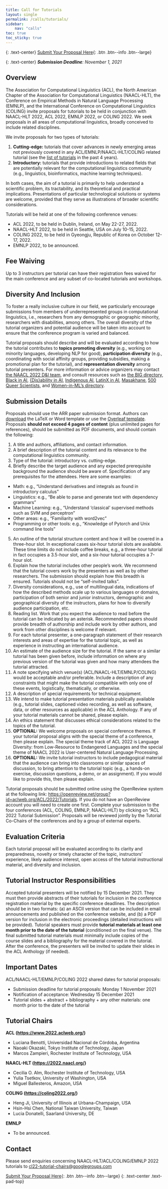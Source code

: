```yaml
---
title: Call for Tutorials
layout: single
permalink: /calls/tutorials/
sidebar: 
    nav: "calls"
toc: true
toc_sticky: true
---
```


{: .text-center}
[Submit Your Proposal Here](https://openreview.net/group?id=aclweb.org/ACL/2022/Tutorials){: .btn .btn--info .btn--large}

{: .text-center}
_**Submission Deadline**: November 1, 2021_

## Overview

The Association for Computational Linguistics (ACL), the North American Chapter of the Association for Computational Linguistics (NAACL-HLT), the Conference on Empirical Methods in Natural Language Processing (EMNLP), and the International Conference on Computational Linguistics (COLING) invite proposals for tutorials to be held in conjunction with NAACL-HLT 2022, ACL 2022, EMNLP 2022, or COLING 2022. We seek proposals in all areas of computational linguistics, broadly conceived to include related disciplines.

We invite proposals for two types of tutorials:

1. **Cutting-edge:** tutorials that cover advances in newly emerging areas not previously covered in any ACL/EMNLP/NAACL-HLT/COLING related tutorial (see the [list of tutorials](https://www.aclweb.org/adminwiki/index.php?title=Past_tutorials) in the past 4 years).
2. **Introductory:** tutorials that provide introductions to related fields that are potentially relevant for the computational linguistics community (e.g., linguistics, bioinformatics,  machine learning techniques).

In both cases, the aim of a tutorial is primarily to help understand a scientific problem, its tractability, and its theoretical and practical implications. Presentations of particular technological solutions or systems are welcome, provided that they serve as illustrations of broader scientific considerations.

Tutorials will be held at one of the following conference venues:

* ACL 2022, to be held in Dublin, Ireland, on May 22-27, 2022. 
* NAACL-HLT 2022, to be held in Seattle, USA on July 10-15, 2022. 
* COLING 2022, to be held in Gyeongju, Republic of Korea on October 12-17, 2022.
* EMNLP 2022, to be announced.

## Fee Waiving

Up to 3 instructors per tutorial can have their registration fees waived for the main conference and any subset of co-located tutorials and workshops.

## Diversity And Inclusion

To foster a really inclusive culture in our field, we particularly encourage submissions from members of underrepresented groups in computational linguistics, i.e., researchers from any demographic or geographic minority, researchers with disabilities, among others. The overall diversity of the tutorial organizers and potential audience will be taken into account to ensure that the conference program is varied and balanced. 
 
Tutorial proposals should describe and will be evaluated according to how the tutorial contributes to **topics promoting diversity** (e.g., working on minority languages, developing NLP for good), **participation diversity** (e.g., coordinating with social affinity groups, providing subsidies, making a promotional plan for the tutorial), and **representation diversity** among tutorial presenters. For more information or advice organizers may contact [the NAACL 2022 D&I team](/committees/diversity-inclusion/), and consult resources such as [the BIG directory](http://www.winlp.org/big-directory/), [Black in AI](https://blackinai.github.io/#/membership), [{Dis}ability in AI](https://elesa.github.io/ability_in_AI/), [Indigenous AI](https://www.indigenous-ai.net/), [LatinX in AI](https://lxai.app/PUBLIC-DIRECTORY), [Masakhane](https://www.masakhane.io/), [500 Queer Scientists](https://500queerscientists.com/), and [Women-in-ML’s directory](https://wimlworkshop.org/sh_projects/directory/).  

## Submission Details

Proposals should use the ARR paper submission format. Authors can [download](https://github.com/acl-org/ACLPUB/tree/master/templates) the LaTeX or Word template or use the [Overleaf template](https://www.overleaf.com/read/crtcwgxzjskr). Proposals **should not exceed 4 pages of content** (plus unlimited pages for references), should be submitted as PDF documents, and should contain the following:

1. A title and authors, affiliations, and contact information.
2. A brief description of the tutorial content and its relevance to the computational linguistics community. 
3. Type of the tutorial: introductory vs. cutting-edge. 
4. Briefly describe the target audience and any expected prerequisite background the audience should be aware of. Specification of any prerequisites for the attendees. Here are some examples:
  * Math: e.g., “Understand derivatives and integrals as found in introductory calculus”
  * Linguistics: e.g., “Be able to parse and generate text with dependency grammars”
  * Machine Learning: e.g., “Understand ‘classical’ supervised methods such as SVM and perceptron”
  * Other areas: e.g., “Familiarity with word2vec”
  * Programming or other tools: e.g., “Knowledge of Pytorch and Unix command line tools”
5. An outline of the tutorial structure content and how it will  be covered in a three-hour slot. In exceptional cases six-hour tutorial slots are available. These time limits do not include coffee breaks, e.g., a three-hour tutorial in fact occupies a 3.5-hour slot, and a six-hour tutorial occupies a 7-hour slot.
6. Explain how the tutorial includes other people’s work. We recommend that the tutorial covers work by the presenters as well as by other researchers. The submission should explain how this breadth is ensured. Tutorials should not be “self-invited talks”.
7. Diversity considerations, e.g., use of multilingual data, indications of how the described methods scale up to various languages or domains, participation of both senior and junior instructors, demographic and geographical diversity of the instructors, plans for how to diversify audience participation, etc.
8. Reading list. Work that you expect the audience to read before the tutorial can be indicated by an asterisk. Recommended papers should provide breadth of authorship and include work by other authors, and work from other disciplines is welcome if relevant. 
9. For each tutorial presenter, a one-paragraph statement of their research interests and  areas of expertise for the tutorial topic, as well as experience in instructing an international audience.
10. An estimate of the audience size for the tutorial. If the same or a similar tutorial has been given before, include information on where any previous version of the tutorial was given and how many attendees the tutorial attracted.
11. A note specifying which venue(s) (ACL/NAACL-HLT/EMNLP/COLING) would be acceptable and/or preferable. Include a description of any constraints that might make the tutorial compatible with only one of these events, logistically, thematically, or otherwise.
12. A description of special requirements for technical equipment.
13. We intend to make tutorial presentation materials publically available (e.g., tutorial slides, captioned video recording, as well as software, data, or other resources as applicable) in the ACL Anthology. If any of your tutorial materials cannot be shared, please explain. 
14. An ethics statement that discusses ethical considerations related to the topics of the tutorial.  
15. **OPTIONAL:** We welcome proposals on special conference themes. If your tutorial proposal aligns with the special theme of a conference, then please explain. The special theme track of ACL 2022 is Language Diversity: from Low-Resource to Endangered Languages and the special theme of NAACL 2022 is User-centered Natural Language Processing.
16. **OPTIONAL:** We invite tutorial instructors to include pedagogical material that the audience can bring into classrooms or similar spaces of discussion, to bring attention to the tutorial topic (e.g., a hands-on exercise, discussion questions, a demo, or an assignment). If you would like to provide this, then please explain. 

Tutorial proposals should be submitted online using the OpenReview system at the following link: <https://openreview.net/group?id=aclweb.org/ACL/2022/Tutorials>. If you do not have an OpenReview account you will need to create one first. Complete your submission to the four conferences (ACL, COLING, EMNLP, NAACL-HLT) by clicking on “ACL 2022 Tutorial Submission”. Proposals will be reviewed jointly by the Tutorial Co-Chairs of the conferences and by a group of external experts.

## Evaluation Criteria

Each tutorial proposal will be evaluated according to its clarity and preparedness, novelty or timely character of the topic, instructors’ experience, likely audience interest, open access of the tutorial instructional material, and diversity and inclusion.

## Tutorial Instructor Responsibilities

Accepted tutorial presenters will be notified by 15 December 2021. They must then provide abstracts of their tutorials for inclusion in the conference registration material by the specific conference deadlines. The description should be in two formats: (a) an ASCII version that can be included in email announcements and published on the conference website, and (b) a PDF version for inclusion in the electronic proceedings (detailed instructions will be provided). Tutorial speakers must provide **tutorial materials at least one month prior to the date of the tutorial** (conditioned on the final venue). The final submitted tutorial materials must minimally include copies of the course slides and a bibliography for the material covered in the tutorial. After the conference, the presenters will be invited to update their slides in the ACL Anthology (if needed).

## Important Dates

ACL/NAACL-HLT/EMNLP/COLING 2022 shared dates for tutorial proposals:

* Submission deadline for tutorial proposals: Monday 1 November 2021 
* Notification of acceptance: Wednesday 15 December 2021
* Tutorial slides + abstract + bibliography + any other materials: one month prior to the date of the tutorial

## Tutorial Chairs

**ACL (<https://www.2022.aclweb.org/>)**

* Luciana Benotti, Universidad Nacional de Córdoba, Argentina
* Naoaki Okazaki, Tokyo Institute of Technology, Japan
* Marcos Zampieri, Rochester Institute of Technology, USA

**NAACL-HLT (<https://2022.naacl.org/>)**

* Cecilia O. Alm, Rochester Institute of Technology, USA
* Yulia Tsetkov, University of Washington, USA
* Miguel Ballesteros, Amazon, USA

**COLING (<https://coling2022.org/>)**

* Heng Ji, University of Illinois at Urbana-Champaign, USA
* Hsin-Hsi Chen, National Taiwan University, Taiwan
* Lucia Donatelli, Saarland University, DE

**EMNLP**

* To be announced.

## Contact

Please send enquiries concerning NAACL-HLT/ACL/COLING/EMNLP 2022 tutorials to <cl22-tutorial-chairs@googlegroups.com>

[Submit Your Proposal Here](https://openreview.net/group?id=aclweb.org/ACL/2022/Tutorials){: .btn .btn--info .btn--large}
{: .text-center .text-pad-top}
